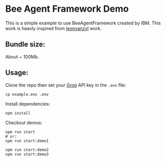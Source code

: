 # Bee Agent Framework Demo

This is a simple example to use BeeAgentFramework created by IBM.
This work is heavly inspired from [leonvanzyl](https://github.com/leonvanzyl/bee-agent-framework-tutorial) work.

## Bundle size:
About ~ 100Mb.

## Usage:
Clone the repo then set your [Groq](https://console.groq.com/keys) API key in the `.env` file:
```
cp example.env .env
```
Install dependencies:
```
npm install
```
Checkout demos:
```
npm run start
# or:
npm run start:demo1

npm run start:demo2
npm run start:demo3
```

